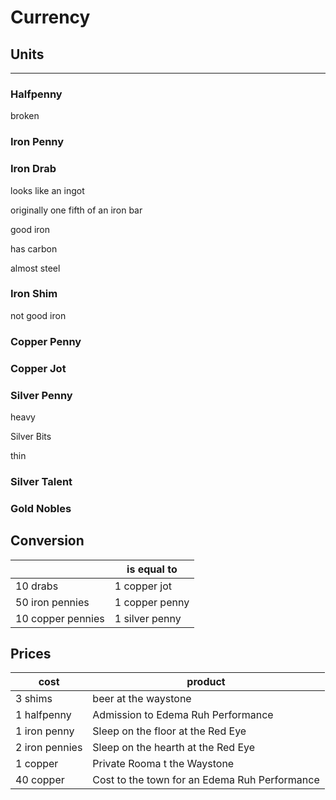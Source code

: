 # Currency

## Units

---

### Halfpenny

broken

### Iron Penny

### Iron Drab

looks like an ingot

originally one fifth of an iron bar

good iron

has carbon

almost steel

### Iron Shim

not good iron

### Copper Penny

### Copper Jot

### Silver Penny

heavy

Silver Bits

thin

### Silver Talent

### Gold Nobles



## Conversion
|     | is equal to |
| --- | --- |
| 10  drabs | 1 copper jot |
| 50 iron pennies | 1 copper penny |
| 10 copper pennies | 1 silver penny |

## Prices

| cost | product |
| --- | --- |
| 3 shims | beer at the waystone |
| 1 halfpenny | Admission to Edema Ruh Performance |
| 1 iron penny | Sleep on the floor at the Red Eye |
| 2 iron pennies | Sleep on the hearth at the Red Eye |
| 1 copper | Private Rooma t the Waystone |
| 40 copper | Cost to the town for an Edema Ruh Performance |

